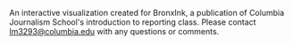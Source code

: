 An interactive visualization created for BronxInk, a publication of Columbia Journalism School's introduction to reporting class. Please contact lm3293@columbia.edu with any questions or comments.